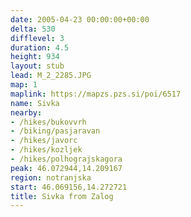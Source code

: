 ```yaml
---
date: 2005-04-23 00:00:00+00:00
delta: 530
difflevel: 3
duration: 4.5
height: 934
layout: stub
lead: M_2_2285.JPG
map: 1
maplink: https://mapzs.pzs.si/poi/6517
name: Sivka
nearby:
- /hikes/bukovvrh
- /biking/pasjaravan
- /hikes/javorc
- /hikes/kozljek
- /hikes/polhograjskagora
peak: 46.072944,14.209167
region: notranjska
start: 46.069156,14.272721
title: Sivka from Zalog
---
```

